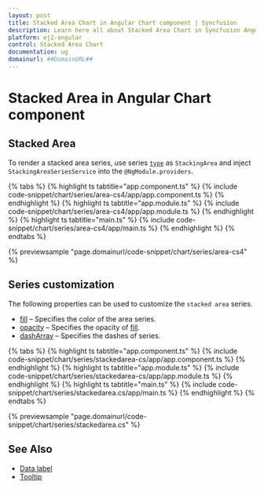 ```yaml
---
layout: post
title: Stacked Area Chart in Angular Chart component | Syncfusion
description: Learn here all about Stacked Area Chart in Syncfusion Angular Chart component of Syncfusion Essential JS 2 and more.
platform: ej2-angular
control: Stacked Area Chart
documentation: ug
domainurl: ##DomainURL##
---
```

# Stacked Area in Angular Chart component

## Stacked Area

To render a stacked area series, use series [`type`](https://ej2.syncfusion.com/angular/documentation/api/chart/seriesDirective/#type) as `StackingArea` and inject `StackingAreaSeriesService` into the `@NgModule.providers`.

{% tabs %}
{% highlight ts tabtitle="app.component.ts" %}
{% include code-snippet/chart/series/area-cs4/app/app.component.ts %}
{% endhighlight %}
{% highlight ts tabtitle="app.module.ts" %}
{% include code-snippet/chart/series/area-cs4/app/app.module.ts %}
{% endhighlight %}
{% highlight ts tabtitle="main.ts" %}
{% include code-snippet/chart/series/area-cs4/app/main.ts %}
{% endhighlight %}
{% endtabs %}

{% previewsample "page.domainurl/code-snippet/chart/series/area-cs4" %}

## Series customization

The following properties can be used to customize the `stacked area` series.

* [fill](https://ej2.syncfusion.com/angular/documentation/api/chart/seriesModel/#fill) – Specifies the color of the area series.
* [opacity](https://ej2.syncfusion.com/angular/documentation/api/chart/seriesModel/#opacity) – Specifies the opacity of [fill](https://ej2.syncfusion.com/angular/documentation/api/chart/seriesModel/#fill).
* [dashArray](https://ej2.syncfusion.com/angular/documentation/api/chart/seriesModel/#dasharray) – Specifies the dashes of series.

{% tabs %}
{% highlight ts tabtitle="app.component.ts" %}
{% include code-snippet/chart/series/stackedarea-cs/app/app.component.ts %}
{% endhighlight %}
{% highlight ts tabtitle="app.module.ts" %}
{% include code-snippet/chart/series/stackedarea-cs/app/app.module.ts %}
{% endhighlight %}
{% highlight ts tabtitle="main.ts" %}
{% include code-snippet/chart/series/stackedarea.cs/app/main.ts %}
{% endhighlight %}
{% endtabs %}

{% previewsample "page.domainurl/code-snippet/chart/series/stackedarea.cs" %}

## See Also

* [Data label](./data-labels/)
* [Tooltip](./tool-tip/)
